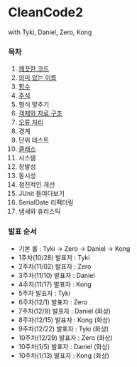# CleanCode2
with Tyki, Daniel, Zero, Kong

### 목차
01. [깨끗한 코드](https://github.com/KEP-STUDY/CleanCode2/blob/master/chapter01/01.%20%EA%B9%A8%EB%81%97%ED%95%9C%20%EC%BD%94%EB%93%9C.md)
02. [의미 있는 이름](https://github.com/KEP-STUDY/CleanCode2/blob/master/chapter02/%EC%9D%98%EB%AF%B8%EC%9E%88%EB%8A%94%20%EC%9D%B4%EB%A6%84.md)
03. [함수](https://github.com/KEP-STUDY/CleanCode2/blob/master/chapter03/%EC%A0%9C%203%EC%9E%A5%20%ED%95%A8%EC%88%98.md)
04. [주석](https://github.com/KEP-STUDY/CleanCode2/blob/master/chapter04/README.md)
05. 형식 맞추기
06. [객체와 자료 구조](https://github.com/KEP-STUDY/CleanCode2/blob/master/chapter06/%EA%B0%9D%EC%B2%B4%EC%99%80_%EC%9E%90%EB%A3%8C%EA%B5%AC%EC%A1%B0.md)
07. [오류 처리](https://github.com/KEP-STUDY/CleanCode2/blob/master/chapter07/7%20%EC%9E%A5%20%EC%98%A4%EB%A5%98%20%EC%B2%98%EB%A6%AC.md)
08. 경계
09. 단위 테스트
10. [클래스](https://github.com/KEP-STUDY/CleanCode2/blob/master/chapter10/%ED%81%B4%EB%9E%98%EC%8A%A4.md)
11. 시스템
12. 창발성
13. 동시성
14. 점진적인 개선
15. JUnit 들여다보기
16. SerialDate 리팩터링
17. 냄새와 휴리스틱

### 발표 순서
- 기본 룰 : Tyki -> Zero -> Daniel -> Kong
- 1주차(10/28) 발표자 : Tyki
- 2주차(11/02) 발표자 : Zero
- 3주차(11/10) 발표자 : Daniel
- 4주차(11/17) 발표자 : Kong
- 5주차 발표자 : Tyki
- 6주차(12/1) 발표자 : Zero
- 7주차(12/8) 발표자 : Daniel (화상)
- 8주차(12/15) 발표자 : Kong (화상)
- 9주차(12/22) 발표자 : Tyki (화상)
- 10주차(12/29) 발표자 : Zero (화상)
- 10주차(1/5) 발표자 : Daniel (화상)
- 10주차(1/13) 발표자 : Kong (화상)
